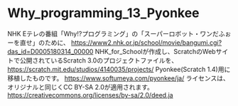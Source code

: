 # Why_programming_13_Pyonkee
NHK Eテレの番組「Why!?プログラミング」の「スーパーロボット・ワンだふぉーを直せ」のために、
https://www2.nhk.or.jp/school/movie/bangumi.cgi?das_id=D0005180314_00000
NHK_for_Schoolが作成し、ScratchのWebサイトで公開されているScratch 3.0のプロジェクトファイルを、
https://scratch.mit.edu/studios/4140035/projects/
Pyonkee(Scratch 1.4)用に移植したものです。
https://www.softumeya.com/pyonkee/ja/
ライセンスは、オリジナルと同じくCC BY-SA 2.0が適用されます。
https://creativecommons.org/licenses/by-sa/2.0/deed.ja

